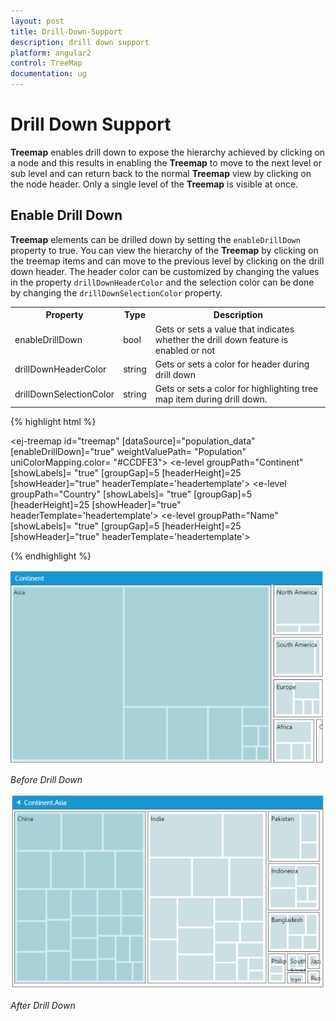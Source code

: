 ```yaml
---
layout: post
title: Drill-Down-Support
description: drill down support
platform: angular2
control: TreeMap
documentation: ug
---
```


# Drill Down Support

**Treemap** enables drill down to expose the hierarchy achieved by clicking on a node and this results in enabling the **Treemap** to move to the next level or sub level and can return back to the normal **Treemap** view by clicking on the node header. Only a single level of the **Treemap** is visible at once.

## Enable Drill Down

**Treemap** elements can be drilled down by setting the `enableDrillDown` property to true. You can view the hierarchy of the **Treemap** by clicking on the treemap items and can move to the previous level by clicking on the drill down header. The header color can be customized by changing the values in the property `drillDownHeaderColor` and the selection color can be done by changing the `drillDownSelectionColor` property.

<table>
<tr>
<th>
Property</th><th>
Type</th><th>
Description</th></tr>
<tr>
<td>
enableDrillDown</td><td>
bool</td><td>
Gets or sets a value that indicates whether the drill down feature is enabled or not</td></tr>
<tr>
<td>
drillDownHeaderColor</td><td>
string</td><td>
Gets or sets a color for header during drill down</td></tr>
<tr>
<td>
drillDownSelectionColor</td><td>
string</td><td>
Gets or sets a color for highlighting tree map item during drill down.</td></tr>
</table>


{% highlight html %}

<ej-treemap id="treemap"  [dataSource]="population_data" [enableDrillDown]="true"
                    weightValuePath= "Population"  uniColorMapping.color= "#CCDFE3">
    <e-levels>
          <e-level groupPath="Continent" [showLabels]= "true" [groupGap]=5 
          [headerHeight]=25 [showHeader]="true" headerTemplate='headertemplate'>
          </e-level>
          <e-level groupPath="Country" [showLabels]= "true" [groupGap]=5
           [headerHeight]=25 [showHeader]="true" headerTemplate='headertemplate'>
           </e-level>
          <e-level groupPath="Name" [showLabels]= "true" [groupGap]=5 
          [headerHeight]=25 [showHeader]="true" headerTemplate='headertemplate'>
          </e-level>
    </e-levels>
</ej-treemap>

{% endhighlight %}        

![](Drill-Down-Support_images/Drill-Down-Support_img1.png)

_Before Drill Down_

![](Drill-Down-Support_images/Drill-Down-Support_img2.png)

_After Drill Down_

